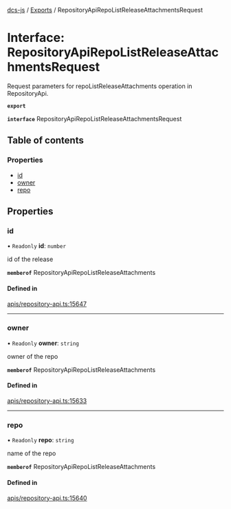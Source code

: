 [dcs-js](../README.md) / [Exports](../modules.md) / RepositoryApiRepoListReleaseAttachmentsRequest

# Interface: RepositoryApiRepoListReleaseAttachmentsRequest

Request parameters for repoListReleaseAttachments operation in RepositoryApi.

**`export`**

**`interface`** RepositoryApiRepoListReleaseAttachmentsRequest

## Table of contents

### Properties

- [id](RepositoryApiRepoListReleaseAttachmentsRequest.md#id)
- [owner](RepositoryApiRepoListReleaseAttachmentsRequest.md#owner)
- [repo](RepositoryApiRepoListReleaseAttachmentsRequest.md#repo)

## Properties

### <a id="id" name="id"></a> id

• `Readonly` **id**: `number`

id of the release

**`memberof`** RepositoryApiRepoListReleaseAttachments

#### Defined in

[apis/repository-api.ts:15647](https://github.com/unfoldingWord/dcs-js/blob/b29eb7a/apis/repository-api.ts#L15647)

___

### <a id="owner" name="owner"></a> owner

• `Readonly` **owner**: `string`

owner of the repo

**`memberof`** RepositoryApiRepoListReleaseAttachments

#### Defined in

[apis/repository-api.ts:15633](https://github.com/unfoldingWord/dcs-js/blob/b29eb7a/apis/repository-api.ts#L15633)

___

### <a id="repo" name="repo"></a> repo

• `Readonly` **repo**: `string`

name of the repo

**`memberof`** RepositoryApiRepoListReleaseAttachments

#### Defined in

[apis/repository-api.ts:15640](https://github.com/unfoldingWord/dcs-js/blob/b29eb7a/apis/repository-api.ts#L15640)
